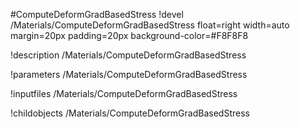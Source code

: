 <!-- MOOSE Object Documentation Stub: Remove this when content is added. -->
#ComputeDeformGradBasedStress
!devel /Materials/ComputeDeformGradBasedStress float=right width=auto margin=20px padding=20px background-color=#F8F8F8

!description /Materials/ComputeDeformGradBasedStress

!parameters /Materials/ComputeDeformGradBasedStress

!inputfiles /Materials/ComputeDeformGradBasedStress

!childobjects /Materials/ComputeDeformGradBasedStress
